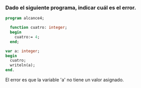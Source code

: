 ### Dado el siguiente programa, indicar cuál es el error.
```pascal
program alcance4;

  function cuatro: integer;
  begin
    cuatro:= 4;
  end;

var a: integer;
begin
  cuatro;
  writeln(a);
end.
```

El error es que la variable 'a' no tiene un valor asignado.
